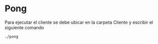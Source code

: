 # Pong

Para ejecutar el cliente se debe ubicar en la carpeta Cliente y escribir el siguiente comando

```
./pong
```
